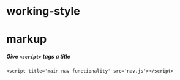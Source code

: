 working-style
=============

# markup

##### Give ``<script>`` tags a **title**

```
<script title='main nav functionality' src='nav.js'></script>
```
